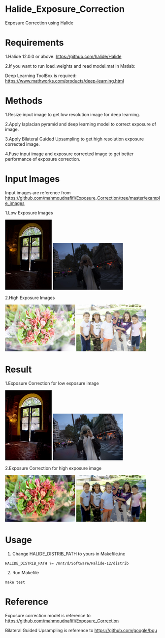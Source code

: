 # Halide_Exposure_Correction
Exposure Correction using Halide

# Requirements
1.Halide 12.0.0 or above: https://github.com/halide/Halide

2.If you want to run load_weights and read model.mat in Matlab:

Deep Learning ToolBox is required: https://www.mathworks.com/products/deep-learning.html

# Methods
1.Resize input image to get low resolution image for deep learning.

2.Apply laplacian pyramid and deep learning model to correct exposure of image.

3.Apply Bilateral Guided Upsampling to get high resolution exposure corrected image. 

4.Fuse input image and exposure corrected image to get better performance of exposure correction.

# Input Images
Input images are reference from https://github.com/mahmoudnafifi/Exposure_Correction/tree/master/example_images

1.Low Exposure Images

<img src="https://github.com/venson-chiang/Halide_Exposure_Correction/blob/main/example_images/Rodrigo%20Valla%20-%20CC%20BY-NC%202.0.jpg" width="30%" height="30%"> <img src="https://github.com/venson-chiang/Halide_Exposure_Correction/blob/main/example_images/a1359-NKIM_MG_6126_N1.5.JPG" width="45%" height="45%"> 

2.High Exposure Images

<img src="https://github.com/venson-chiang/Halide_Exposure_Correction/blob/main/example_images/a1475-dgw_146_P1.JPG" width="45%" height="45%"> <img src="https://github.com/venson-chiang/Halide_Exposure_Correction/blob/main/example_images/a0716-MB_20030906_030_P1.5.JPG" width="45%" height="45%"> 

# Result
1.Exposure Correction for low exposure image

<img src="https://github.com/venson-chiang/Halide_Exposure_Correction/blob/main/output_images/Rodrigo%20Valla%20-%20CC%20BY-NC%202.0_exposure_correct.jpg" width="30%" height="30%"> <img src="https://github.com/venson-chiang/Halide_Exposure_Correction/blob/main/output_images/a1359-NKIM_MG_6126_N1.5_exposure_correct.jpg" width="45%" height="45%"> 

2.Exposure Correction for high exposure image

<img src="https://github.com/venson-chiang/Halide_Exposure_Correction/blob/main/output_images/a1475-dgw_146_P1_exposure_correct.jpg" width="45%" height="45%"> <img src="https://github.com/venson-chiang/Halide_Exposure_Correction/blob/main/output_images/a0716-MB_20030906_030_P1.5_exposure_correct.jpg" width="45%" height="45%"> 




# Usage
1. Change HALIDE_DISTRIB_PATH to yours in Makefile.inc
```
HALIDE_DISTRIB_PATH ?= /mnt/d/Software/Halide-12/distrib 
```
2. Run Makefile 
```
make test
```


# Reference
Exposure correction model is reference to https://github.com/mahmoudnafifi/Exposure_Correction

Bilateral Guided Upsampling is reference to https://github.com/google/bgu

